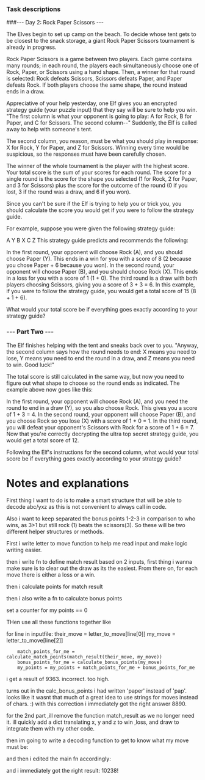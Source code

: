 ### Task descriptions

###--- Day 2: Rock Paper Scissors ---

The Elves begin to set up camp on the beach. To decide whose tent gets to be closest to the snack storage, a giant Rock Paper Scissors tournament is already in progress.

Rock Paper Scissors is a game between two players. Each game contains many rounds; in each round, the players each simultaneously choose one of Rock, Paper, or Scissors using a hand shape. Then, a winner for that round is selected: Rock defeats Scissors, Scissors defeats Paper, and Paper defeats Rock. If both players choose the same shape, the round instead ends in a draw.

Appreciative of your help yesterday, one Elf gives you an encrypted strategy guide (your puzzle input) that they say will be sure to help you win. "The first column is what your opponent is going to play: A for Rock, B for Paper, and C for Scissors. The second column--" Suddenly, the Elf is called away to help with someone's tent.

The second column, you reason, must be what you should play in response: X for Rock, Y for Paper, and Z for Scissors. Winning every time would be suspicious, so the responses must have been carefully chosen.

The winner of the whole tournament is the player with the highest score. Your total score is the sum of your scores for each round. The score for a single round is the score for the shape you selected (1 for Rock, 2 for Paper, and 3 for Scissors) plus the score for the outcome of the round (0 if you lost, 3 if the round was a draw, and 6 if you won).

Since you can't be sure if the Elf is trying to help you or trick you, you should calculate the score you would get if you were to follow the strategy guide.

For example, suppose you were given the following strategy guide:

A Y
B X
C Z
This strategy guide predicts and recommends the following:

In the first round, your opponent will choose Rock (A), and you should choose Paper (Y). This ends in a win for you with a score of 8 (2 because you chose Paper + 6 because you won).
In the second round, your opponent will choose Paper (B), and you should choose Rock (X). This ends in a loss for you with a score of 1 (1 + 0).
The third round is a draw with both players choosing Scissors, giving you a score of 3 + 3 = 6.
In this example, if you were to follow the strategy guide, you would get a total score of 15 (8 + 1 + 6).

What would your total score be if everything goes exactly according to your strategy guide?

### --- Part Two ---
The Elf finishes helping with the tent and sneaks back over to you. "Anyway, the second column says how the round needs to end: X means you need to lose, Y means you need to end the round in a draw, and Z means you need to win. Good luck!"

The total score is still calculated in the same way, but now you need to figure out what shape to choose so the round ends as indicated. The example above now goes like this:

In the first round, your opponent will choose Rock (A), and you need the round to end in a draw (Y), so you also choose Rock. This gives you a score of 1 + 3 = 4.
In the second round, your opponent will choose Paper (B), and you choose Rock so you lose (X) with a score of 1 + 0 = 1.
In the third round, you will defeat your opponent's Scissors with Rock for a score of 1 + 6 = 7.
Now that you're correctly decrypting the ultra top secret strategy guide, you would get a total score of 12.

Following the Elf's instructions for the second column, what would your total score be if everything goes exactly according to your strategy guide?

# Notes and explanations

First thing I want to do is to make a smart structure that will be able to decode abc/yxz as this is not convenient to always call in code.

Also i want to keep separated the bonus points 1-2-3 in comparison to who wins, as 3>1 but still rock (1) beats the scissors(3). So these will be two different helper structures or methods.

First i write letter to move function to help me read input and make logic writing easier.

then i write fn to define match result based on 2 inputs, first thing i wanna make sure is to clear out the draw as its the easiest. From there on, for each move there is either a loss or a win.

then i calculate points for match result

then i also write a fn to calculate bonus points

set a counter for my points == 0

THen use all these functions together like

for line in inputfile:
        their_move = letter_to_move[line[0]]
        my_move = letter_to_move[line[2]]
        
        match_points_for_me = calculate_match_points(match_result(their_move, my_move))
        bonus_points_for_me = calculate_bonus_points(my_move)
        my_points = my_points + match_points_for_me + bonus_points_for_me

i get a result of 9363. incorrect. too high.

turns out in the calc_bonus_points i had written 'paper' instead of 'pap'. looks like it wasnt that much of a great idea to use strings for moves instead of chars. :) with this correction i immediately got the right answer 8890.

for the 2nd part ,ill remove the function match_result as we no longer need it. ill quickly add a dict translating x, y and z to win ,loss, and draw to integrate them with my other code.

then im going to write a decoding function to get to know what my move must be:

and then i edited the main fn accordingly:

and i immediately got the right result: 10238!
